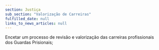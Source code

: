 ```yaml
---
section: Justiça
sub_section: "Valorização de Carreiras"
fulfilled_date: null
links_to_news_articles: null
---
```


Encetar um processo de revisão e valorização das carreiras profissionais dos Guardas Prisionais;